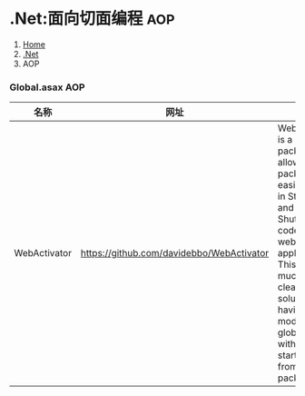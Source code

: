 # <span class="fa fa-windows" aria-hidden="true"></span> .Net:面向切面编程 <small>AOP</small>

<ol class="breadcrumb"><li><a href="/">Home</a></li><li><a href="/server/dotnet/overview.md">.Net</a></li><li class="active">AOP</li></ol>

### Global.asax AOP
|名称|网址|说明|
|------|------|------|
|WebActivator|https://github.com/davidebbo/WebActivator|WebActivator is a NuGet package that allows other packages to easily bring in Startup and Shutdown code into a web application. This gives a much cleaner solution than having to modify global.asax with the startup logic from many packages|

